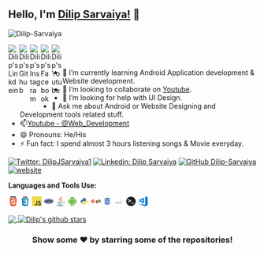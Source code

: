 ## Hello, I'm [Dilip Sarvaiya!](http://dilipsarvaiya.epizy.com/) 👋

<p align="left"> <img src="https://komarev.com/ghpvc/?username=Dilip-Sarvaiya&label=Views&color=blue&style=plastic" alt="Dilip-Sarvaiya" /> </p>

<a href="https://www.linkedin.com/in/dilip-sarvaiya-55461817b/">
  <img align="left" alt="Dilip's Linkdein" width="22px" src="https://cdn.jsdelivr.net/npm/simple-icons@v3/icons/linkedin.svg" />
</a>
<a href="https://github.com/Dilip-Sarvaiya">
  <img align="left" alt="Dilip's Github" width="22px" src="https://cdn.jsdelivr.net/npm/simple-icons@v3/icons/github.svg" />
</a>
<a href="https://www.instagram.com/dilip_sarvaiya_700/">
  <img align="left" alt="Dilip's Instagram" width="22px" src="https://cdn.jsdelivr.net/npm/simple-icons@v3/icons/instagram.svg" />
</a>
<a href="https://www.facebook.com/dilip.sarvaiya.700">
  <img align="left" alt="Dilip's Facebook" width="22px" src="https://cdn.jsdelivr.net/npm/simple-icons@v3/icons/facebook.svg" />
</a>
<a href="https://www.youtube.com/channel/UCmGcHvn1QL7ZR1yb-Kq9WqA?view_as=subscriber">
  <img align="left" alt="Dilip's Youtube" width="22px" src="https://cdn.jsdelivr.net/npm/simple-icons@v3/icons/youtube.svg" />
</a>

<br/>
<br/>

- 🌱 I’m currently learning Android Application development & Website development.
- 👯 I’m looking to collaborate on [Youtube](https://www.youtube.com/channel/UCmGcHvn1QL7ZR1yb-Kq9WqA?view_as=subscriber).
- 🤔 I’m looking for help with UI Design.
- 💬 Ask me about Android or Website Designing and Development tools related stuff.
- 📫[Youtube - @Web_Development](https://www.youtube.com/channel/UCmGcHvn1QL7ZR1yb-Kq9WqA?view_as=subscriber)
- 😄 Pronouns: He/His
- ⚡ Fun fact: I spend almost 3 hours listening songs & Movie everyday.



[![Twitter: DilipJSarvaiya1](https://img.shields.io/twitter/follow/DilipJSarvaiya1?style=social)](https://twitter.com/DilipJSarvaiya1)
[![Linkedin: Dilip Sarvaiya](https://img.shields.io/badge/-Dilip-Sarvaiya-blue?style=flat-square&logo=Linkedin&logoColor=white&link=https://www.linkedin.com/in/dilip-sarvaiya-55461817b/)](https://www.linkedin.com/in/dilip-sarvaiya-55461817b/)
[![GitHub Dilip-Sarvaiya](https://img.shields.io/github/followers/Dilip-Sarvaiya?label=follow&style=social)](https://github.com/Dilip-Sarvaiya)
[![website](https://img.shields.io/badge/PortfolioWebsite-dilipsarvaiya.epizy.com-2648ff?style=flat-square&logo=google-chrome)](http://dilipsarvaiya.epizy.com/)


**Languages and Tools Use:**  


<code><img height="20" src="https://raw.githubusercontent.com/github/explore/80688e429a7d4ef2fca1e82350fe8e3517d3494d/topics/html/html.png"></code>
<code><img height="20" src="https://raw.githubusercontent.com/github/explore/80688e429a7d4ef2fca1e82350fe8e3517d3494d/topics/css/css.png"></code>
<code><img height="20" src="https://raw.githubusercontent.com/github/explore/80688e429a7d4ef2fca1e82350fe8e3517d3494d/topics/javascript/javascript.png"></code>
<code><img height="20" src="https://raw.githubusercontent.com/github/explore/80688e429a7d4ef2fca1e82350fe8e3517d3494d/topics/php/php.png"></code>
<code><img height="20" src="https://raw.githubusercontent.com/github/explore/80688e429a7d4ef2fca1e82350fe8e3517d3494d/topics/java/java.png"></code>
<code><img height="20" src="https://raw.githubusercontent.com/github/explore/80688e429a7d4ef2fca1e82350fe8e3517d3494d/topics/android/android.png"></code>
<code><img height="20" src="https://raw.githubusercontent.com/github/explore/80688e429a7d4ef2fca1e82350fe8e3517d3494d/topics/python/python.png"></code>
<code><img height="20" src="https://raw.githubusercontent.com/github/explore/80688e429a7d4ef2fca1e82350fe8e3517d3494d/topics/git/git.png"></code>
<code><img height="20" src="https://raw.githubusercontent.com/github/explore/80688e429a7d4ef2fca1e82350fe8e3517d3494d/topics/sql/sql.png"></code>
<code><img height="20" src="https://raw.githubusercontent.com/github/explore/80688e429a7d4ef2fca1e82350fe8e3517d3494d/topics/mysql/mysql.png"></code>
<code><img height="20" src="https://raw.githubusercontent.com/github/explore/80688e429a7d4ef2fca1e82350fe8e3517d3494d/topics/terminal/terminal.png"></code>
<code><img height="20" src="https://raw.githubusercontent.com/github/explore/80688e429a7d4ef2fca1e82350fe8e3517d3494d/topics//visual-studio-code//visual-studio-code.png"></code>

 

<a href="https://github.com/Dilip-Sarvaiya">
  <img align="center" src="https://github-readme-stats.vercel.app/api/top-langs/?username=Dilip-Sarvaiya&theme=dark&hide_langs_below=1" />
</a>
<a href="https://github.com/Dilip-Sarvaiya">
 <img align="center" src="https://github-readme-stats.vercel.app/api?username=Dilip-Sarvaiya&show_icons=true&theme=dark&line_height=27" alt="Dilip's github stars"/>
</a>

<div align="center">

### Show some ❤️ by starring some of the repositories!

</div>
